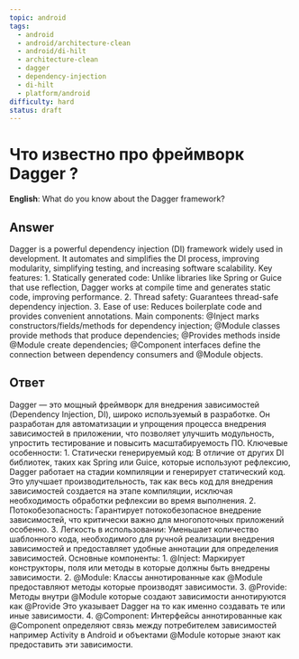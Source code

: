 ```yaml
---
topic: android
tags:
  - android
  - android/architecture-clean
  - android/di-hilt
  - architecture-clean
  - dagger
  - dependency-injection
  - di-hilt
  - platform/android
difficulty: hard
status: draft
---
```


# Что известно про фреймворк Dagger ?

**English**: What do you know about the Dagger framework?

## Answer

Dagger is a powerful dependency injection (DI) framework widely used in development. It automates and simplifies the DI process, improving modularity, simplifying testing, and increasing software scalability. Key features: 1. Statically generated code: Unlike libraries like Spring or Guice that use reflection, Dagger works at compile time and generates static code, improving performance. 2. Thread safety: Guarantees thread-safe dependency injection. 3. Ease of use: Reduces boilerplate code and provides convenient annotations. Main components: @Inject marks constructors/fields/methods for dependency injection; @Module classes provide methods that produce dependencies; @Provides methods inside @Module create dependencies; @Component interfaces define the connection between dependency consumers and @Module objects.

## Ответ

Dagger — это мощный фреймворк для внедрения зависимостей (Dependency Injection, DI), широко используемый в разработке. Он разработан для автоматизации и упрощения процесса внедрения зависимостей в приложении, что позволяет улучшить модульность, упростить тестирование и повысить масштабируемость ПО. Ключевые особенности: 1. Статически генерируемый код: В отличие от других DI библиотек, таких как Spring или Guice, которые используют рефлексию, Dagger работает на стадии компиляции и генерирует статический код. Это улучшает производительность, так как весь код для внедрения зависимостей создается на этапе компиляции, исключая необходимость обработки рефлексии во время выполнения. 2. Потокобезопасность: Гарантирует потокобезопасное внедрение зависимостей, что критически важно для многопоточных приложений особенно. 3. Легкость в использовании: Уменьшает количество шаблонного кода, необходимого для ручной реализации внедрения зависимостей и предоставляет удобные аннотации для определения зависимостей. Основные компоненты: 1. @Inject: Маркирует конструкторы, поля или методы в которые должны быть внедрены зависимости. 2. @Module: Классы аннотированные как @Module предоставляют методы которые производят зависимости. 3. @Provide: Методы внутри @Module которые создают зависимости аннотируются как @Provide Это указывает Dagger на то как именно создавать те или иные зависимости. 4. @Component: Интерфейсы аннотированные как @Component определяют связь между потребителем зависимостей например Activity в Android и объектами @Module которые знают как предоставить эти зависимости.

